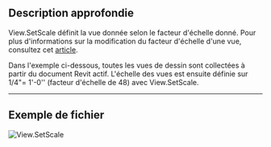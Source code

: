 ## Description approfondie
View.SetScale définit la vue donnée selon le facteur d'échelle donné. Pour plus d'informations sur la modification du facteur d'échelle d'une vue, consultez cet [article](https://help.autodesk.com/view/RVTLT/2024/FRA/?guid=GUID-D5DCF485-C943-4F01-93FB-1E6CA88050A7).

Dans l'exemple ci-dessous, toutes les vues de dessin sont collectées à partir du document Revit actif. L'échelle des vues est ensuite définie sur 1/4"= 1'-0'' (facteur d'échelle de 48) avec View.SetScale.
___
## Exemple de fichier

![View.SetScale](./Revit.Elements.Views.View.SetScale_img.jpg)
